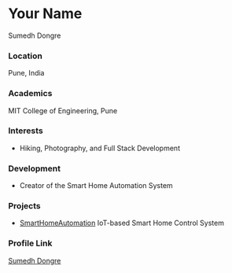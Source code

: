 # Your Name
Sumedh Dongre

### Location
Pune, India

### Academics
MIT College of Engineering, Pune

### Interests
- Hiking, Photography, and Full Stack Development

### Development
- Creator of the Smart Home Automation System

### Projects
- [SmartHomeAutomation](https://github.com/sumedhdongre/smarthomeautomation) IoT-based Smart Home Control System

### Profile Link
[Sumedh Dongre](https://github.com/sumedhdongre)
